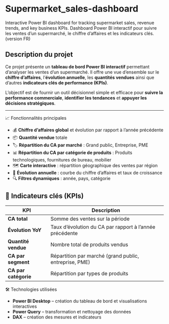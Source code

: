# Supermarket_sales-dashboard
Interactive Power BI dashboard for tracking supermarket sales, revenue trends, and key business KPIs.  Dashboard Power BI interactif pour suivre les ventes d’un supermarché, le chiffre d’affaires et les indicateurs clés. (version FR)


##  Description du projet

Ce projet présente un **tableau de bord Power BI interactif** permettant d’analyser les ventes d’un supermarché. Il offre une vue d’ensemble sur le **chiffre d’affaires**, l’**évolution annuelle**, les **quantités vendues** ainsi que d’autres **indicateurs clés de performance (KPIs)**.  

L’objectif est de fournir un outil décisionnel simple et efficace pour **suivre la performance commerciale**, **identifier les tendances** et **appuyer les décisions stratégiques**.

---

📈 Fonctionnalités principales

- 💰 **Chiffre d’affaires global** et évolution par rapport à l’année précédente  
- 📦 **Quantité vendue** totale  
- 🏷️ **Répartition du CA par marché** : Grand public, Entreprise, PME  
- 📊 **Répartition du CA par catégorie de produits** : Produits technologiques, fournitures de bureau, mobilier  
- 🗺️ **Carte interactive** : répartition géographique des ventes par région  
- 📅 **Évolution annuelle** : courbe du chiffre d’affaires et taux de croissance  
- 🔍 **Filtres dynamiques** : année, pays, catégorie



## 🧠 Indicateurs clés (KPIs)

| KPI | Description |
|-----|------------|
| **CA total** | Somme des ventes sur la période |
| **Évolution YoY** | Taux d’évolution du CA par rapport à l’année précédente |
| **Quantité vendue** | Nombre total de produits vendus |
| **CA par segment** | Répartition par marché (grand public, entreprise, PME) |
| **CA par catégorie** | Répartition par types de produits |

🛠️ Technologies utilisées

- **Power BI Desktop** – création du tableau de bord et visualisations interactives  
- **Power Query** – transformation et nettoyage des données  
- **DAX** – création des mesures et indicateurs  


